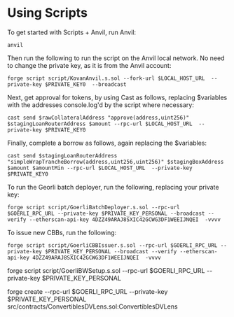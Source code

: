 # Using Scripts 

To get started with Scripts + Anvil, run Anvil: 
```
anvil
```
Then run the following to run the script on the Anvil local network. No need to change the private key, as it is from the Anvil account: 
```
forge script script/KovanAnvil.s.sol --fork-url $LOCAL_HOST_URL  --private-key $PRIVATE_KEY0  --broadcast
```

Next, get approval for tokens, by using Cast as follows, replacing $variables with the addresses console.log'd by the script where necessary: 
```
cast send $rawCollateralAddress "approve(address,uint256)" $stagingLoanRouterAddress $amount --rpc-url $LOCAL_HOST_URL  --private-key $PRIVATE_KEY0 
```
Finally, complete a borrow as follows, again replacing the $variables: 
```
cast send $stagingLoanRouterAddress "simpleWrapTrancheBorrow(address,uint256,uint256)" $stagingBoxAddress $amount $amountMin --rpc-url $LOCAL_HOST_URL  --private-key $PRIVATE_KEY0 
```

To run the Georli batch deployer, run the following, replacing your private key: 
```
forge script script/GoerliBatchDeployer.s.sol --rpc-url $GOERLI_RPC_URL --private-key $PRIVATE_KEY_PERSONAL --broadcast --verify --etherscan-api-key 4DZZ49ARAJ8SXIC42GCWG3DF1WEEIJNQEI  -vvvv
```

To issue new CBBs, run the following: 

```
forge script script/GoerliCBBIssuer.s.sol --rpc-url $GOERLI_RPC_URL --private-key $PRIVATE_KEY_PERSONAL --broadcast --verify --etherscan-api-key 4DZZ49ARAJ8SXIC42GCWG3DF1WEEIJNQEI  -vvvv
```

forge script script/GoerliBWSetup.s.sol --rpc-url $GOERLI_RPC_URL --private-key $PRIVATE_KEY_PERSONAL

forge create --rpc-url $GOERLI_RPC_URL --private-key $PRIVATE_KEY_PERSONAL src/contracts/ConvertiblesDVLens.sol:ConvertiblesDVLens